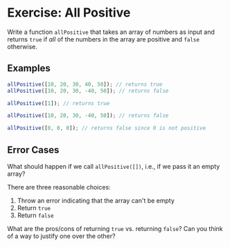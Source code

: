 # Exercise: All Positive

Write a function `allPositive` that takes an array of numbers as input and returns `true` if *all* of the numbers in the array are positive and `false` otherwise.

## Examples

```javascript
allPositive([10, 20, 30, 40, 50]); // returns true
allPositive([10, 20, 30, -40, 50]); // returns false

allPositive([1]); // returns true

allPositive([10, 20, 30, -40, 50]); // returns false

allPositive([0, 0, 0]); // returns false since 0 is not positive
```

## Error Cases

What should happen if we call `allPositive([])`, i.e., if we pass it an empty array?

There are three reasonable choices:

1. Throw an error indicating that the array can't be empty
1. Return `true`
1. Return `false`

What are the pros/cons of returning `true` vs. returning `false`? Can you think of a way to justify one over the other?
